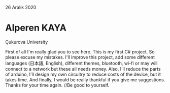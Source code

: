 26 Aralık 2020 

# Alperen KAYA
Çukurova University

First of all I'm really glad you to see here. This is my first C# project. So please excuse my mistakes. I'll improve this project, add some different languages (日本語, English), different themes, bluetooth, wi-fi or may will connect to a network but these all needs money. Also, I'll reduce the parts of arduino, I'll design my own circuitry to reduce costs of the device, but it takes time. And finally, I would be really thankful if you give me suggestions.
Thanks for your time again.
//Be good to yourself.
